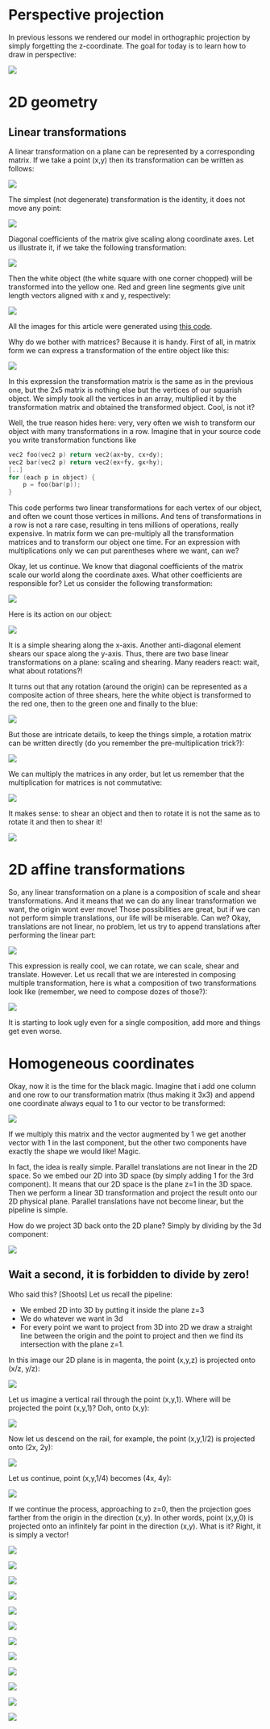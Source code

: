 # Perspective projection

In previous lessons we rendered our model in orthographic projection by simply forgetting the z-coordinate. The goal for today is to learn how to draw in perspective:

![](http://webloria.loria.fr/~sokolovd/cg-course/04-perspective/img/39467dda61fdb644e68bdafc1e1f17f1.png)

# 2D geometry

## Linear transformations
A linear transformation on a plane can be represented by a corresponding matrix. If we take a point (x,y) then its transformation can be written as follows:

![](http://webloria.loria.fr/~sokolovd/cg-course/04-perspective/img/f00.svg)

The simplest (not degenerate) transformation is the identity, it does not move any point:

![](http://webloria.loria.fr/~sokolovd/cg-course/04-perspective/img/f01.svg)

Diagonal coefficients of the matrix give scaling along coordinate axes. Let us illustrate it, if we take the following transformation:

![](http://webloria.loria.fr/~sokolovd/cg-course/04-perspective/img/f02.svg)

Then the white object (the white square with one corner chopped) will be transformed into the yellow one. Red and green line segments give unit length vectors aligned with x and y, respectively:

![](http://webloria.loria.fr/~sokolovd/cg-course/04-perspective/img/2aa8b671e124f1511c3b47a37c47f150.png)

All the images for this article were generated using [this code](https://github.com/ssloy/tinyrenderer/tree/a175be75a8a9a773bdfae7543a372e3bc859e02f).

Why do we bother with matrices? Because it is handy. First of all, in matrix form we can express a transformation of the entire object like this:

![](http://webloria.loria.fr/~sokolovd/cg-course/04-perspective/img/f03.svg)

In this expression the transformation matrix is the same as in the previous one, but the 2x5 matrix is nothing else but the vertices of our squarish object. We simply took all the vertices in an array, multiplied it by the transformation matrix and obtained the transformed object. Cool, is not it?

Well, the true reason hides here: very, very often we wish to transform our object with many transformations in a row. Imagine that in your source code you write transformation functions like

```C++
vec2 foo(vec2 p) return vec2(ax+by, cx+dy);
vec2 bar(vec2 p) return vec2(ex+fy, gx+hy);
[..]
for (each p in object) {
    p = foo(bar(p));
}
```

This code performs two linear transformations for each vertex of our object, and often we count those vertices in millions. And tens of transformations in a row is not a rare case, resulting in tens millions of operations, really expensive. In matrix form we can pre-multiply all the transformation matrices and to transform our object one time. For an expression with multiplications only we can put parentheses where we want, can we?

Okay, let us continue. We know that diagonal coefficients of the matrix scale our world along the coordinate axes. What other coefficients are responsible for? Let us consider the following transformation:

![](http://webloria.loria.fr/~sokolovd/cg-course/04-perspective/img/f04.svg)

Here is its action on our object:

![](http://webloria.loria.fr/~sokolovd/cg-course/04-perspective/img/bb13159ffc0656ee622f9c4ebd108fed.png)

It is a simple shearing along the x-axis. Another anti-diagonal element shears our space along the y-axis. Thus, there are two base linear transformations on a plane: scaling and shearing. Many readers react: wait, what about rotations?!

It turns out that any rotation (around the origin) can be represented as a composite action of three shears, here the white object is transformed to the red one, then to the green one and finally to the blue:

![](http://webloria.loria.fr/~sokolovd/cg-course/04-perspective/img/8723ca291b463b6eb44b9a91f5cbd26f.png)

But those are intricate details, to keep the things simple, a rotation matrix can be written directly (do you remember the pre-multiplication trick?):

![](http://webloria.loria.fr/~sokolovd/cg-course/04-perspective/img/f05.svg)

We can multiply the matrices in any order, but let us remember that the multiplication for matrices is not commutative:

![](http://webloria.loria.fr/~sokolovd/cg-course/04-perspective/img/f06.svg)

It makes sense: to shear an object and then to rotate it is not the same as to rotate it and then to shear it!

![](http://webloria.loria.fr/~sokolovd/cg-course/04-perspective/img/7a85ee0ebed76be99ba9f97f0c89c5a4.png)

# 2D affine transformations

So, any linear transformation on a plane is a composition of scale and shear transformations. And it means that we can do any linear transformation we want, the origin wont ever move! Those possibilities are great, but if we can not perform simple translations, our life will be miserable. Can we? Okay, translations are not linear, no problem, let us try to append translations after performing the linear part:

![](http://webloria.loria.fr/~sokolovd/cg-course/04-perspective/img/f07.svg)

This expression is really cool, we can rotate, we can scale, shear and translate. However. Let us recall that we are interested in composing multiple transformation, here is what a composition of two transformations look like (remember, we need to compose dozes of those?):

![](http://webloria.loria.fr/~sokolovd/cg-course/04-perspective/img/f08.svg)

It is starting to look ugly even for a single composition, add more and things get even worse.

# Homogeneous coordinates

Okay, now it is the time for the black magic. Imagine that i add one column and one row to our transformation matrix (thus making it 3x3) and append one coordinate always equal to 1 to our vector to be transformed:

![](http://webloria.loria.fr/~sokolovd/cg-course/04-perspective/img/f09.svg)

If we multiply this matrix and the vector augmented by 1 we get another vector with 1 in the last component, but the other two components have exactly the shape we would like! Magic.

In fact, the idea is really simple. Parallel translations are not linear in the 2D space. So we embed our 2D into 3D space (by simply adding 1 for the 3rd component). It means that our 2D space is the plane z=1 in the 3D space. Then we perform a linear 3D transformation and project the result onto our 2D physical plane. Parallel translations have not become linear, but the pipeline is simple.

How do we project 3D back onto the 2D plane? Simply by dividing by the 3d component:

![](http://webloria.loria.fr/~sokolovd/cg-course/04-perspective/img/f10.svg)

## Wait a second, it is forbidden to divide by zero!

Who said this? [Shoots] Let us recall the pipeline:
* We embed 2D into 3D by putting it inside the plane z=3
* We do whatever we want in 3d
* For every point we want to project from 3D into 2D we draw a straight line between the origin and the point to project and then we find its intersection with the plane z=1.

In this image our 2D plane is in magenta, the point (x,y,z) is projected onto (x/z, y/z):

![](http://webloria.loria.fr/~sokolovd/cg-course/04-perspective/img/47cf05bf642df13f9b738e2c3040f648.png)

Let us imagine a vertical rail through the point (x,y,1). Where will be projected the point (x,y,1)? Doh, onto (x,y):

![](http://webloria.loria.fr/~sokolovd/cg-course/04-perspective/img/0c054967a27e66bf020844118a1750d8.png)

Now let us descend on the rail, for example, the point (x,y,1/2) is projected onto (2x, 2y):

![](http://webloria.loria.fr/~sokolovd/cg-course/04-perspective/img/ed24b22a0542f9f930e0386c598d5a77.png)

Let us continue, point (x,y,1/4) becomes (4x, 4y):

![](http://webloria.loria.fr/~sokolovd/cg-course/04-perspective/img/9e9658d91a6c8198606a8603012f048a.png)

If we continue the process, approaching to z=0, then the projection goes farther from the origin in the direction (x,y). In other words, point (x,y,0) is projected onto an infinitely far point in the direction (x,y). What is it? Right, it is simply a vector!

![](http://webloria.loria.fr/~sokolovd/cg-course/04-perspective/img/f11.svg)

![](http://webloria.loria.fr/~sokolovd/cg-course/04-perspective/img/f12.svg)

![](http://webloria.loria.fr/~sokolovd/cg-course/04-perspective/img/7f36ab01dad4a2937599de236c8d4d28.png)

![](http://webloria.loria.fr/~sokolovd/cg-course/04-perspective/img/ff8f6a2130986fed747e55a26e054c6f.png)

![](http://webloria.loria.fr/~sokolovd/cg-course/04-perspective/img/a7081e13ad5016aa33f87edb50b218f0.png)

![](http://webloria.loria.fr/~sokolovd/cg-course/04-perspective/img/2b9f233797ca0a8b2d9d9f9750c29a36.png)

![](http://webloria.loria.fr/~sokolovd/cg-course/04-perspective/img/f13.svg)

![](http://webloria.loria.fr/~sokolovd/cg-course/04-perspective/img/f14.svg)

![](http://webloria.loria.fr/~sokolovd/cg-course/04-perspective/img/525d3930435c3be900e4c7956edb5a1c.png)

![](http://webloria.loria.fr/~sokolovd/cg-course/04-perspective/img/f15.svg)

![](http://webloria.loria.fr/~sokolovd/cg-course/04-perspective/img/f16.svg)

![](http://webloria.loria.fr/~sokolovd/cg-course/04-perspective/img/f17.svg)

